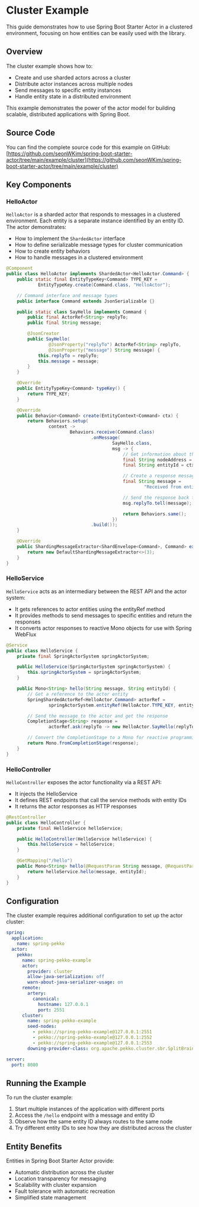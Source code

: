 # Cluster Example

This guide demonstrates how to use Spring Boot Starter Actor in a clustered environment, focusing on how entities can be easily used with the library.

## Overview

The cluster example shows how to:

- Create and use sharded actors across a cluster
- Distribute actor instances across multiple nodes
- Send messages to specific entity instances
- Handle entity state in a distributed environment

This example demonstrates the power of the actor model for building scalable, distributed applications with Spring Boot.

## Source Code

You can find the complete source code for this example on GitHub:
[https://github.com/seonWKim/spring-boot-starter-actor/tree/main/example/cluster](https://github.com/seonWKim/spring-boot-starter-actor/tree/main/example/cluster)

## Key Components

### HelloActor

`HelloActor` is a sharded actor that responds to messages in a clustered environment. Each entity is a separate instance identified by an entity ID. The actor demonstrates:

- How to implement the `ShardedActor` interface
- How to define serializable message types for cluster communication
- How to create entity behaviors
- How to handle messages in a clustered environment

```java
@Component
public class HelloActor implements ShardedActor<HelloActor.Command> {
    public static final EntityTypeKey<Command> TYPE_KEY =
            EntityTypeKey.create(Command.class, "HelloActor");

    // Command interface and message types
    public interface Command extends JsonSerializable {}

    public static class SayHello implements Command {
        public final ActorRef<String> replyTo;
        public final String message;

        @JsonCreator
        public SayHello(
                @JsonProperty("replyTo") ActorRef<String> replyTo,
                @JsonProperty("message") String message) {
            this.replyTo = replyTo;
            this.message = message;
        }
    }

    @Override
    public EntityTypeKey<Command> typeKey() {
        return TYPE_KEY;
    }

    @Override
    public Behavior<Command> create(EntityContext<Command> ctx) {
        return Behaviors.setup(
                context ->
                        Behaviors.receive(Command.class)
                                .onMessage(
                                        SayHello.class,
                                        msg -> {
                                            // Get information about the current node and entity
                                            final String nodeAddress = context.getSystem().address().toString();
                                            final String entityId = ctx.getEntityId();

                                            // Create a response message with node and entity information
                                            final String message =
                                                    "Received from entity [" + entityId + "] on node [" + nodeAddress + "]";

                                            // Send the response back to the caller
                                            msg.replyTo.tell(message);

                                            return Behaviors.same();
                                        })
                                .build());
    }

    @Override
    public ShardingMessageExtractor<ShardEnvelope<Command>, Command> extractor() {
        return new DefaultShardingMessageExtractor<>(3);
    }
}
```

### HelloService

`HelloService` acts as an intermediary between the REST API and the actor system:

- It gets references to actor entities using the entityRef method
- It provides methods to send messages to specific entities and return the responses
- It converts actor responses to reactive Mono objects for use with Spring WebFlux

```java
@Service
public class HelloService {
    private final SpringActorSystem springActorSystem;

    public HelloService(SpringActorSystem springActorSystem) {
        this.springActorSystem = springActorSystem;
    }

    public Mono<String> hello(String message, String entityId) {
        // Get a reference to the actor entity
        SpringShardedActorRef<HelloActor.Command> actorRef =
                springActorSystem.entityRef(HelloActor.TYPE_KEY, entityId);

        // Send the message to the actor and get the response
        CompletionStage<String> response =
                actorRef.ask(replyTo -> new HelloActor.SayHello(replyTo, message), Duration.ofSeconds(3));

        // Convert the CompletionStage to a Mono for reactive programming
        return Mono.fromCompletionStage(response);
    }
}
```

### HelloController

`HelloController` exposes the actor functionality via a REST API:

- It injects the HelloService
- It defines REST endpoints that call the service methods with entity IDs
- It returns the actor responses as HTTP responses

```java
@RestController
public class HelloController {
    private final HelloService helloService;

    public HelloController(HelloService helloService) {
        this.helloService = helloService;
    }

    @GetMapping("/hello")
    public Mono<String> hello(@RequestParam String message, @RequestParam String entityId) {
        return helloService.hello(message, entityId);
    }
}
```

## Configuration

The cluster example requires additional configuration to set up the actor cluster:

```yaml
spring:
  application:
    name: spring-pekko
  actor:
    pekko:
      name: spring-pekko-example
      actor:
        provider: cluster
        allow-java-serialization: off
        warn-about-java-serializer-usage: on
      remote:
        artery:
          canonical:
            hostname: 127.0.0.1
            port: 2551
      cluster:
        name: spring-pekko-example
        seed-nodes:
          - pekko://spring-pekko-example@127.0.0.1:2551
          - pekko://spring-pekko-example@127.0.0.1:2552
          - pekko://spring-pekko-example@127.0.0.1:2553
        downing-provider-class: org.apache.pekko.cluster.sbr.SplitBrainResolverProvider

server:
  port: 8080
```

## Running the Example

To run the cluster example:

1. Start multiple instances of the application with different ports
2. Access the `/hello` endpoint with a message and entity ID
3. Observe how the same entity ID always routes to the same node
4. Try different entity IDs to see how they are distributed across the cluster

## Entity Benefits

Entities in Spring Boot Starter Actor provide:

- Automatic distribution across the cluster
- Location transparency for messaging
- Scalability with cluster expansion
- Fault tolerance with automatic recreation
- Simplified state management
